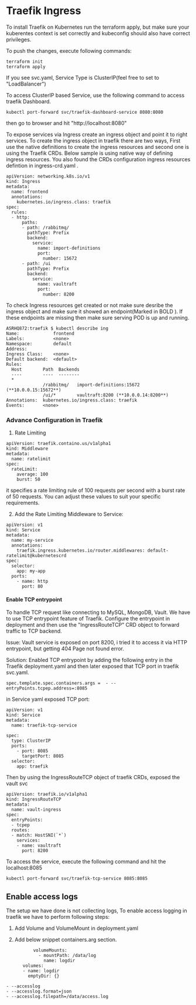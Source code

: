 # Traefik Ingress

To install Traefik on Kubernetes run the terraform apply, but make sure your kuberentes context is set correctly and kubeconfig should also have correct privileges.

To push the changes, execute following commands:

    terraform init
    terraform apply

If you see svc.yaml, Service Type is ClusterIP(feel free to set to "LoadBalancer")

To access ClusterIP based Service, use the following command to access traefik Dashboard. 

    kubectl port-forward svc/traefik-dashboard-service 8080:8080

then go to browser and hit "http://localhost:8080"

To expose services via Ingress create an ingress object and point it to right services. To create the ingress object in traefik there are two ways, First use the native definitions to create the ingress resources and second one is using the Traefik CRDs. Below sample is using native way of defining ingress resources. You also found the CRDs configuration ingress resources defintion in ingress-crd.yaml .

```
apiVersion: networking.k8s.io/v1
kind: Ingress
metadata:
  name: frontend
  annotations:
    kubernetes.io/ingress.class: traefik
spec:
  rules:
  - http:
      paths:
      - path: /rabbitmq/
        pathType: Prefix
        backend:
          service:
            name: import-definitions
            port:
              number: 15672
      - path: /ui
        pathType: Prefix
        backend:
          service:
            name: vaultraft
            port:
              number: 8200
```

To check Ingress resources get created or not make sure desribe the ingress object and make sure it showed an endpoint(Marked in BOLD ). If these endpoints are missing then make sure serving POD is up and running.

```
ASRHQ872:traefik $ kubectl describe ing
Name:             frontend
Labels:           <none>
Namespace:        default
Address:
Ingress Class:    <none>
Default backend:  <default>
Rules:
  Host        Path  Backends
  ----        ----  --------
  *
              /rabbitmq/   import-definitions:15672 (**10.0.0.15:15672**)
              /ui/*        vaultraft:8200 (**10.0.0.14:8200**)
Annotations:  kubernetes.io/ingress.class: traefik
Events:       <none>

```

### Advance Configuration in Traefik

1. Rate Limiting

```
apiVersion: traefik.containo.us/v1alpha1
kind: Middleware
metadata:
  name: ratelimit
spec:
  rateLimit:
    average: 100
    burst: 50
```

it specifies a rate limiting rule of 100 requests per second with a burst rate of 50 requests. You can adjust these values to suit your specific requirements.

2. Add the Rate Limiting Middleware to Service:
```
apiVersion: v1
kind: Service
metadata:
  name: my-service
  annotations:
    traefik.ingress.kubernetes.io/router.middlewares: default-ratelimit@kubernetescrd
spec:
  selector:
    app: my-app
  ports:
    - name: http
      port: 80
```

#### Enable TCP entrypoint

To handle TCP request like connecting to MySQL, MongoDB, Vault. We have to use TCP entrypoint feature of Traefik. Configure the entrypoint in deployment and then use the "IngressRouteTCP" CRD object to forward traffic to TCP backend.

Issue: Vault service is exposed on port 8200, i tried it to access it via HTTP entrypoint, but getting 404 Page not found error.

Solution: Enabled TCP entrypoint by adding the following entry in the Traefik deployment.yaml and then later exposed that TCP port in traefik svc.yaml.

    spec.template.spec.containers.args =  - --entryPoints.tcpep.address=:8085

in Service yaml exposed TCP port:

```
apiVersion: v1
kind: Service
metadata:
  name: traefik-tcp-service

spec:
  type: ClusterIP
  ports:
    - port: 8085
      targetPort: 8085
  selector:
    app: traefik
```

Then by using the IngressRouteTCP object of traefik CRDs, exposed the vault svc

```
apiVersion: traefik.io/v1alpha1
kind: IngressRouteTCP
metadata:
  name: vault-ingress
spec:
  entryPoints:
  - tcpep
  routes:
  - match: HostSNI(`*`)
    services:
    - name: vaultraft
      port: 8200
```

To access the service, execute the following command and hit the localhost:8085

    kubectl port-forward svc/traefik-tcp-service 8085:8085

## Enable access logs 
The setup we have done is not collecting logs, To enable access logging in traefik we have to perform following steps:
1. Add Volume and VolumeMount in deployment.yaml
1. Add below snippet containers.arg section.

              volumeMounts:
                - mountPath: /data/log
                  name: logdir
          volumes:
          - name: logdir
            emptyDir: {}

```
- --accesslog
- --accesslog.format=json
- --accesslog.filepath=/data/access.log
```

